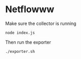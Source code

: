 # Netflowww

Make sure the collector is running
```
node index.js
```

Then run the exporter
```
./exporter.sh
```
